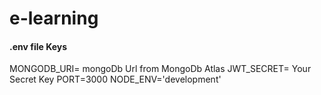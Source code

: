 ﻿# e-learning

#### .env file Keys
MONGODB_URI= mongoDb Url from MongoDb Atlas 
JWT_SECRET= Your Secret Key 
PORT=3000
NODE_ENV='development'
